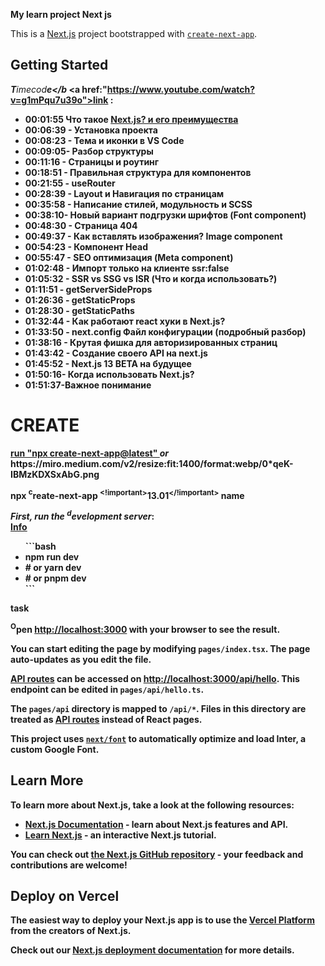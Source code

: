 <b>My learn project <b>N</b>ext js</b>

This is a [Next.js](https://nextjs.org/) project bootstrapped with [`create-next-app`](https://github.com/vercel/next.js/tree/canary/packages/create-next-app).

## Getting Started
<i><b>T</b>imecod<b>e</b</i>
  <a href:"https://www.youtube.com/watch?v=g1mPqu7u39o">link</a>
<b>:</b>
<ul>
  <li>00:01:55 Что такое <ins>Next.js? и его преимущества</li>
  <li> 00:06:39 - Установка проекта </li>
  <li>00:08:23 - Тема и иконки в VS Code</li>
  <li> 00:09:05- Разбор структуры</li>
   <li> 00:11:16 - Страницы и роутинг </li>
    <li>00:18:51 - Правильная структура для компонентов </li>
    <li>00:21:55 - useRouter </li>
    <li>00:28:39 - Layout и Навигация по страницам</li>
    <li> 00:35:58 - Написание стилей, модульность и SCSS</li>
    <li> 00:38:10- Новый вариант подгрузки шрифтов (Font component)</li>
    <li> 00:48:30 - Страница 404</li>
    <li> 00:49:37 - Как вставлять изображения? Image component </li>
    <li>00:54:23 - Компонент Head </li>
    <li>00:55:47 - SEO оптимизация (Meta component)</li>
    <li> 01:02:48 - Импорт только на клиенте ssr:false </li>
    <li>01:05:32 - SSR vs SSG vs ISR (Что и когда использовать?) </li>
    <li>01:11:51 - getServerSideProps</li>
    <li> 01:26:36 - getStaticProps</li>
    <li> 01:28:30 - getStaticPaths </li>
    <li>01:32:44 - Как работают react хуки в Next.js?</li>
    <li> 01:33:50 - next.config Файл конфигурации (подробный разбор)</li>
    <li> 01:38:16 - Крутая фишка для авторизированных страниц </li>
    <li>01:43:42 - Создание своего API на next.js </li>
    <li>01:45:52 - Next.js 13 BETA на будущее</li>
    <li>01:50:16- Когда использовать Next.js? </li>
    <li>01:51:37-Важное понимание</li>
</ul>

<h1> <span style="text-transform:uppercase">create</span> </h1>
<ins>run "npx create-next-app@latest"  </ins>
<i>or</i>
https://miro.medium.com/v2/resize:fit:1400/format:webp/0*qeK-IBMzKDXSxAbG.png

npx <b><sup>c</sup></b>reate-next-app <sup><!important></sup>13.01<sup></!important></sup> name

<i>First, run the <sup>d</sup>evelopment server</i><b>:</b>
<a href="#"><code><br/></code>
<ins>Info</ins></a>
<br/>

<ul>```bash
  <li>npm run dev</li>
<li># or
  yarn dev</li>
<li># or
  pnpm dev</li>
```
</ul>

<a>task</a>

<sup>O</sup>pen [http://localhost:3000](http://localhost:3000) with your browser to see the result.

You can start editing the page by modifying `pages/index.tsx`. The page auto-updates as you edit the file.

[API routes](https://nextjs.org/docs/api-routes/introduction) can be accessed on [http://localhost:3000/api/hello](http://localhost:3000/api/hello). This endpoint can be edited in `pages/api/hello.ts`.

The `pages/api` directory is mapped to `/api/*`. Files in this directory are treated as [API routes](https://nextjs.org/docs/api-routes/introduction) instead of React pages.

This project uses [`next/font`](https://nextjs.org/docs/basic-features/font-optimization) to automatically optimize and load Inter, a custom Google Font.

## Learn More

To learn more about Next.js, take a look at the following resources:

- [Next.js Documentation](https://nextjs.org/docs) - learn about Next.js features and API.
- [Learn Next.js](https://nextjs.org/learn) - an interactive Next.js tutorial.

You can check out [the Next.js GitHub repository](https://github.com/vercel/next.js/) - your feedback and contributions are welcome!

## Deploy on Vercel

The easiest way to deploy your Next.js app is to use the [Vercel Platform](https://vercel.com/new?utm_medium=default-template&filter=next.js&utm_source=create-next-app&utm_campaign=create-next-app-readme) from the creators of Next.js.

Check out our [Next.js deployment documentation](https://nextjs.org/docs/deployment) for more details.
